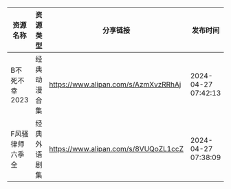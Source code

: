 | 资源名称      | 资源类型   | 分享链接                                 | 发布时间                |
| --------- | ------ | ------------------------------------ | ------------------- |
| B不死不幸2023 | 经典动漫合集 | https://www.alipan.com/s/AzmXvzRRhAj | 2024-04-27 07:42:13 |
| F风骚律师六季全  | 经典外语剧集 | https://www.alipan.com/s/8VUQoZL1ccZ | 2024-04-27 07:38:09 |
